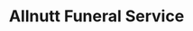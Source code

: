 ---
title: "Allnutt Funeral Service"
url: /fort-collins/allnutt-funeral-service/
shop: Bestattungen
---